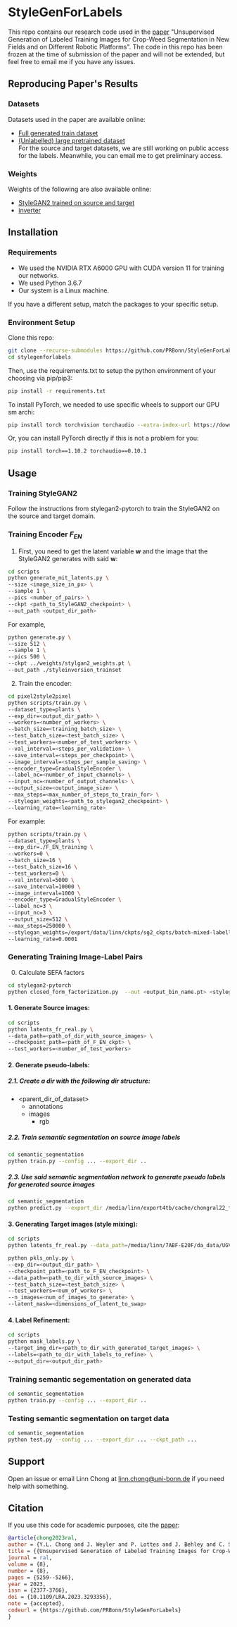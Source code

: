 # StyleGenForLabels

This repo contains our research code used in the [paper](https://www.ipb.uni-bonn.de/wp-content/papercite-data/pdf/chong2023ral.pdf) "Unsupervised Generation of Labeled Training Images for Crop-Weed Segmentation in New Fields and on Different Robotic Platforms". 
The code in this repo has been frozen at the time of submission of the paper and will not be extended, but feel free to email me if you have any issues.

<!-- TODO (Linn): maybe write a better description for those who do not read the paper -->
<!-- TODO (Linn): it would be cool to add shield badges but i dont think any are relevant rn -->

## Reproducing Paper's Results
<!-- TODO -->
### Datasets
Datasets used in the paper are available online:
<!-- + [Source dataset (UAVBonn17)]()-->
<!-- + [Target dataset (UGVBonn17)]()-->
+ [Full generated train dataset](https://www.ipb.uni-bonn.de/html/projects/chong2023ral/generated_dataset.zip)
+ [(Unlabelled) large pretrained dataset](https://www.ipb.uni-bonn.de/html/projects/chong2023ral/bonn16ugv-all.zip)   
For the source and target datasets, we are still working on public access for the labels. Meanwhile, you can email me to get preliminary access.


### Weights
Weights of the following are also available online:
<!-- TODO  + If you want to train your own data: [pretrained StyleGAN2](https://www.ipb.uni-bonn.de/html/projects/chong2023ral/stylegan2_ugvbonn16_weights.pt) -->
+ [StyleGAN2 trained on source and target](https://www.ipb.uni-bonn.de/html/projects/chong2023ral/stylegan2_weights.pt)
+ [inverter](https://www.ipb.uni-bonn.de/html/projects/chong2023ral/inverter_weights.pt)


## Installation

### Requirements
+ We used the NVIDIA RTX A6000 GPU with CUDA version 11 for training our networks.
+ We used Python 3.6.7
+ Our system is a Linux machine. 

If you have a different setup, match the packages to your specific setup.

### Environment Setup
Clone this repo:
```sh
git clone --recurse-submodules https://github.com/PRBonn/StyleGenForLabels.git
cd stylegenforlabels
```
Then, use the requirements.txt to setup the python environment of your choosing via pip/pip3:
```sh
pip install -r requirements.txt
```
To install PyTorch, we needed to use specific wheels to support our GPU sm archi:
```sh
pip install torch torchvision torchaudio --extra-index-url https://download.pytorch.org/whl/cu113
```
Or, you can install PyTorch directly if this is not a problem for you:
```sh
pip install torch==1.10.2 torchaudio==0.10.1
```


## Usage
### Training StyleGAN2 
Follow the instructions from stylegan2-pytorch to train the StyleGAN2 on the source and target domain.

### Training Encoder $F_{EN}$
1. First, you need to get the latent variable **w** and the image that the StyleGAN2 generates with said **w**:
```sh
cd scripts
python generate_mit_latents.py \
--size <image_size_in_px> \
--sample 1 \
--pics <number_of_pairs> \
--ckpt <path_to_StyleGAN2_checkpoint> \
--out_path <output_dir_path>
```
For example,
```sh
python generate.py \
--size 512 \
--sample 1 \
--pics 500 \
--ckpt ../weights/stylgan2_weights.pt \
--out_path ./styleinversion_trainset
```

2. Train the encoder:
```sh
cd pixel2style2pixel
python scripts/train.py \ 
--dataset_type=plants \ 
--exp_dir=<output_dir_path> \
--workers=<number_of_workers> \
--batch_size=<training_batch_size> \
--test_batch_size=<test_batch_size> \
--test_workers=<number_of_test_workers> \
--val_interval=<steps_per_validation> \
--save_interval=<steps_per_checkpoint> \
--image_interval=<steps_per_sample_saving> \
--encoder_type=GradualStyleEncoder \
--label_nc=<number_of_input_channels> \
--input_nc=<number_of_output_channels> \
--output_size=<output_image_size> \
--max_steps=<max_number_of_steps_to_train_for> \
--stylegan_weights=<path_to_stylegan2_checkpoint> \
--learning_rate=<learning_rate>

```
For example:
```sh
python scripts/train.py \
--dataset_type=plants \
--exp_dir=./F_EN_training \
--workers=0 \
--batch_size=16 \
--test_batch_size=16 \
--test_workers=0 \
--val_interval=5000 \
--save_interval=10000 \
--image_interval=1000 \
--encoder_type=GradualStyleEncoder \
--label_nc=3 \
--input_nc=3 \
--output_size=512 \
--max_steps=250000 \
--stylegan_weights=/export/data/linn/ckpts/sg2_ckpts/batch-mixed-labelled/checkpts/460000.pt \
--learning_rate=0.0001
```

### Generating Training Image-Label Pairs
0. Calculate SEFA factors
```sh
cd stylegan2-pytorch
python closed_form_factorization.py  --out <output_bin_name.pt> <stylegan2_checkpoint>
```

#### 1. Generate Source images:
```sh
cd scripts
python latents_fr_real.py \
--data_path=<path_of_dir_with_source_images> \
--checkpoint_path=<path_of_F_EN_ckpt> \
--test_workers=<number_of_test_workers>
```

#### 2. Generate pseudo-labels:  

##### 2.1. Create a dir with the following dir structure:
  + <parent_dir_of_dataset>
    + annotations
    + images
      + rgb   

##### 2.2. Train semantic segmentation on source image labels   
```sh
cd semantic_segmentation
python train.py --config ... --export_dir ..
```

##### 2.3. Use said semantic segmentation network to generate pseudo labels for generated source images 
```sh
cd semantic_segmentation
python predict.py --export_dir /media/linn/export4tb/cache/chongral22_files/jan16_vm2/dataset/preds --config config/config_51.yaml --ckpt_path /media/linn/7ABF-E20F/jan/erfnet/version_13/checkpoints/UAVBonn_epoch=463_val_loss=0.1339.ckpt
```


#### 3. Generating Target images (style mixing):
```sh
cd scripts
python latents_fr_real.py --data_path=/media/linn/7ABF-E20F/da_data/UGV/labelled/Bonn_2017/train_only/images/rgb --checkpoint_path=/mnt/exp13/ckpts/psp_ckpts/running/en_pt_it460k/checkpoints/iteration_240000.pt --test_workers=0

python pkls_only.py \
--exp_dir=<output_dir_path> \
--checkpoint_path=<path_to_F_EN_checkpoint> \
--data_path=<path_to_dir_with_source_images> \
--test_batch_size=<test_batch_size> \
--test_workers=<num_of_workers> \
--n_images=<num_of_images_to_generate> \
--latent_mask=<dimensions_of_latent_to_swap>

```


#### 4. Label Refinement:
```sh
cd scripts
python mask_labels.py \
--target_img_dir=<path_to_dir_with_generated_target_images> \
--labels=<path_to_dir_with_labels_to_refine> \
--output_dir=<output_dir_path>
```


### Training semantic segementation on generated data
```sh
cd semantic_segmentation
python train.py --config ... --export_dir ..
```

### Testing semantic segmentation on target data

```sh
cd semantic_segmentation
python test.py --config ... --export_dir ... --ckpt_path ...
```

## Support
Open an issue or email Linn Chong at linn.chong@uni-bonn.de if you need help with something.


## Citation
If you use this code for academic purposes, cite the [paper](https://www.ipb.uni-bonn.de/wp-content/papercite-data/pdf/chong2023ral.pdf):
```bibtex
@article{chong2023ral,
author = {Y.L. Chong and J. Weyler and P. Lottes and J. Behley and C. Stachniss},
title = {{Unsupervised Generation of Labeled Training Images for Crop-Weed Segmentation in New Fields and on Different Robotic Platforms}},
journal = ral,
volume = {8},
number = {8},
pages = {5259--5266},
year = 2023,
issn = {2377-3766},
doi = {10.1109/LRA.2023.3293356},
note = {accepted},
codeurl = {https://github.com/PRBonn/StyleGenForLabels}
}
```

